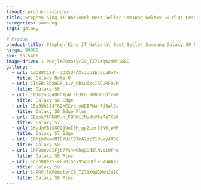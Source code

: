 ```yaml
---
layout: produk-casinghp
title: Stephen King IT National Best Seller Samsung Galaxy S9 Plus Case
categories: samsung
tags: galaxy

# Produk
product-title: Stephen King IT National Best Seller Samsung Galaxy S9 Plus Case
harga: 90000
sku: hn-5406
image-drive: 1-PRFjlKFOmotyrZ9_TZ71XqW2MWhIo8Q
gallery:
  - url: 1oD88C1E4--JDXSUFAXvJUb1EjoL5Dotk
    title: Galaxy Note 8
  - url: 1IsERiSb5HGR_1iV_PbSu6xcIACuMFOVM
    title: Galaxy S6
  - url: 1PJm2o3dADRhTpW_s83Ed_888UeCdfvwW
    title: Galaxy S6 Edge
  - url: 1EqB8h134Y82kECvq-xWDIFWa-7d5wlDs
    title: Galaxy S6 Edge Plus
  - url: 1EcpkYtRNHP-n_FBRWiJNvdkVteRaTKbK
    title: Galaxy S7
  - url: 1KudmVBtS8OQjUnI8M_gp2Ler1ON0_pWB
    title: Galaxy S7 Edge
  - url: 1GMjbUxmuMTCYUcCOTmA7dcY1Bvxy4068
    title: Galaxy S8
  - url: 1hP2oevoIFjb77S4wGhqGOd5lNvbi0F4m
    title: Galaxy S8 Plus
  - url: 1cPnDQe2S-4ES8j6nv9S40OPlxL7UWASl
    title: Galaxy S9
  - url: 1-PRFjlKFOmotyrZ9_TZ71XqW2MWhIo8Q
    title: Galaxy S9 Plus
---
```

